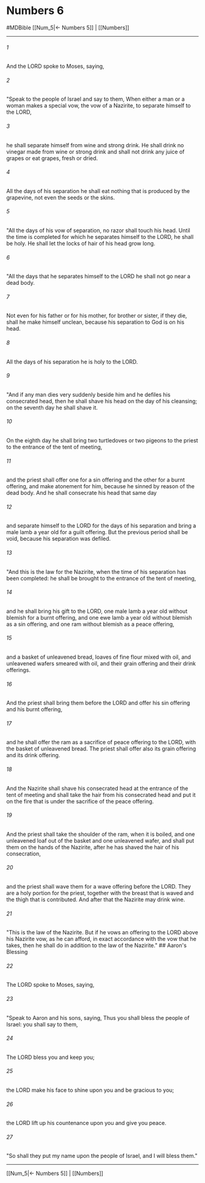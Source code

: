 # Numbers 6
#MDBible
[[Num_5|← Numbers 5]] | [[Numbers]]

***

###### 1 

And the LORD spoke to Moses, saying, 

###### 2 

"Speak to the people of Israel and say to them, When either a man or a woman makes a special vow, the vow of a Nazirite, to separate himself to the LORD, 

###### 3 

he shall separate himself from wine and strong drink. He shall drink no vinegar made from wine or strong drink and shall not drink any juice of grapes or eat grapes, fresh or dried. 

###### 4 

All the days of his separation he shall eat nothing that is produced by the grapevine, not even the seeds or the skins. 

###### 5 

"All the days of his vow of separation, no razor shall touch his head. Until the time is completed for which he separates himself to the LORD, he shall be holy. He shall let the locks of hair of his head grow long. 

###### 6 

"All the days that he separates himself to the LORD he shall not go near a dead body. 

###### 7 

Not even for his father or for his mother, for brother or sister, if they die, shall he make himself unclean, because his separation to God is on his head. 

###### 8 

All the days of his separation he is holy to the LORD. 

###### 9 

"And if any man dies very suddenly beside him and he defiles his consecrated head, then he shall shave his head on the day of his cleansing; on the seventh day he shall shave it. 

###### 10 

On the eighth day he shall bring two turtledoves or two pigeons to the priest to the entrance of the tent of meeting, 

###### 11 

and the priest shall offer one for a sin offering and the other for a burnt offering, and make atonement for him, because he sinned by reason of the dead body. And he shall consecrate his head that same day 

###### 12 

and separate himself to the LORD for the days of his separation and bring a male lamb a year old for a guilt offering. But the previous period shall be void, because his separation was defiled. 

###### 13 

"And this is the law for the Nazirite, when the time of his separation has been completed: he shall be brought to the entrance of the tent of meeting, 

###### 14 

and he shall bring his gift to the LORD, one male lamb a year old without blemish for a burnt offering, and one ewe lamb a year old without blemish as a sin offering, and one ram without blemish as a peace offering, 

###### 15 

and a basket of unleavened bread, loaves of fine flour mixed with oil, and unleavened wafers smeared with oil, and their grain offering and their drink offerings. 

###### 16 

And the priest shall bring them before the LORD and offer his sin offering and his burnt offering, 

###### 17 

and he shall offer the ram as a sacrifice of peace offering to the LORD, with the basket of unleavened bread. The priest shall offer also its grain offering and its drink offering. 

###### 18 

And the Nazirite shall shave his consecrated head at the entrance of the tent of meeting and shall take the hair from his consecrated head and put it on the fire that is under the sacrifice of the peace offering. 

###### 19 

And the priest shall take the shoulder of the ram, when it is boiled, and one unleavened loaf out of the basket and one unleavened wafer, and shall put them on the hands of the Nazirite, after he has shaved the hair of his consecration, 

###### 20 

and the priest shall wave them for a wave offering before the LORD. They are a holy portion for the priest, together with the breast that is waved and the thigh that is contributed. And after that the Nazirite may drink wine. 

###### 21 

"This is the law of the Nazirite. But if he vows an offering to the LORD above his Nazirite vow, as he can afford, in exact accordance with the vow that he takes, then he shall do in addition to the law of the Nazirite." ## Aaron's Blessing 

###### 22 

The LORD spoke to Moses, saying, 

###### 23 

"Speak to Aaron and his sons, saying, Thus you shall bless the people of Israel: you shall say to them, 

###### 24 

The LORD bless you and keep you; 

###### 25 

the LORD make his face to shine upon you and be gracious to you; 

###### 26 

the LORD lift up his countenance upon you and give you peace. 

###### 27 

"So shall they put my name upon the people of Israel, and I will bless them." 

***

[[Num_5|← Numbers 5]] | [[Numbers]]
